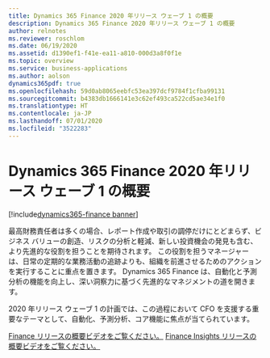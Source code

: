 ```yaml
---
title: Dynamics 365 Finance 2020 年リリース ウェーブ 1 の概要
description: Dynamics 365 Finance 2020 年リリース ウェーブ 1 の概要
author: relnotes
ms.reviewer: roschlom
ms.date: 06/19/2020
ms.assetid: d1390ef1-f41e-ea11-a810-000d3a8f0f1e
ms.topic: overview
ms.service: business-applications
ms.author: aolson
dynamics365pdf: true
ms.openlocfilehash: 59d0ab8065eebfc53ea397dcf9784f1cfba99131
ms.sourcegitcommit: b4383db1666141e3c62ef493ca522cd5ae34e1f0
ms.translationtype: HT
ms.contentlocale: ja-JP
ms.lasthandoff: 07/01/2020
ms.locfileid: "3522283"
---
```

# <a name="overview-of-dynamics-365-finance-2020-release-wave-1"></a>Dynamics 365 Finance 2020 年リリース ウェーブ 1 の概要
[!include[dynamics365-finance banner](../includes/dynamics365-finance.md)]

<!--overview start-->
最高財務責任者は多くの場合、レポート作成や取引の調停だけにとどまらず、ビジネス バリューの創造、リスクの分析と軽減、新しい投資機会の発見も含む、より先進的な役割を担うことを期待されます。 この役割を担うマネージャーは、日常の定期的な業務活動の追跡よりも、組織を前進させるためのアクションを実行することに重点を置きます。 Dynamics 365 Finance は、自動化と予測分析の機能を向上し、深い洞察力に基づく先進的なマネジメントの道を開きます。 

2020 年リリース ウェーブ 1 の計画では、この過程において CFO を支援する重要なテーマとして、自動化、予測分析、コア機能に焦点が当てられています。

[Finance リリースの概要ビデオをご覧ください。](https://aka.ms/Overview/2020RW1/Finance)
[Finance Insights リリースの概要ビデオをご覧ください。](https://aka.ms/Overview/2020RW1/FinanceInsights)
<!--overview end-->
